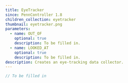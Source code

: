 ```yaml
---
title: EyeTracker
since: PennController 1.8
children_collection: eyetracker
thumbnail: eyetracker.png
parameters:
  - name: OUT_OF
    optional: true
    description: To be filled in.
  - name: LOOKED_AT
    optional: true
    description: To be filled in.
description: Creates an eye-tracking data collector.
---
```


```javascript
// To be filled in
```


